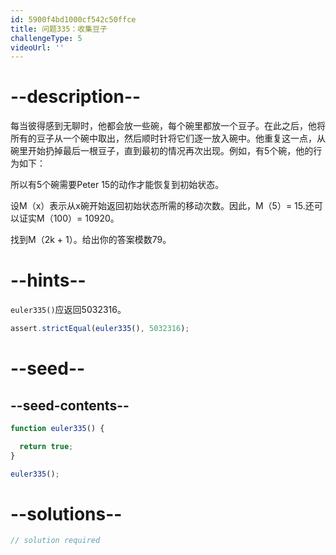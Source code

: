 ```yaml
---
id: 5900f4bd1000cf542c50ffce
title: 问题335：收集豆子
challengeType: 5
videoUrl: ''
---
```


# --description--

每当彼得感到无聊时，他都会放一些碗，每个碗里都放一个豆子。在此之后，他将所有的豆子从一个碗中取出，然后顺时针将它们逐一放入碗中。他重复这一点，从碗里开始扔掉最后一根豆子，直到最初的情况再次出现。例如，有5个碗，他的行为如下：

所以有5个碗需要Peter 15的动作才能恢复到初始状态。

设M（x）表示从x碗开始返回初始状态所需的移动次数。因此，M（5）= 15.还可以证实M（100）= 10920。

找到M（2k + 1）。给出你的答案模数79。

# --hints--

`euler335()`应返回5032316。

```js
assert.strictEqual(euler335(), 5032316);
```

# --seed--

## --seed-contents--

```js
function euler335() {

  return true;
}

euler335();
```

# --solutions--

```js
// solution required
```
